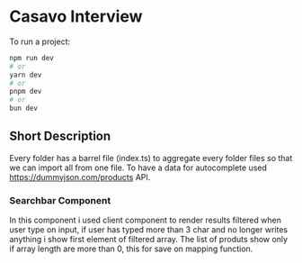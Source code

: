 # Casavo Interview

To run a project:
```bash
npm run dev
# or
yarn dev
# or
pnpm dev
# or
bun dev
```

## Short Description

Every folder has a barrel file (index.ts) to aggregate every folder files so that we can import all from one file.
To have a data for autocomplete used https://dummyjson.com/products API.


### Searchbar Component

In this component i used client component to render results filtered when user type on input, if user has typed 
more than 3 char and no longer writes anything i show first element of filtered array. The list of produts show only if array length are more than 0, this for save on mapping function.